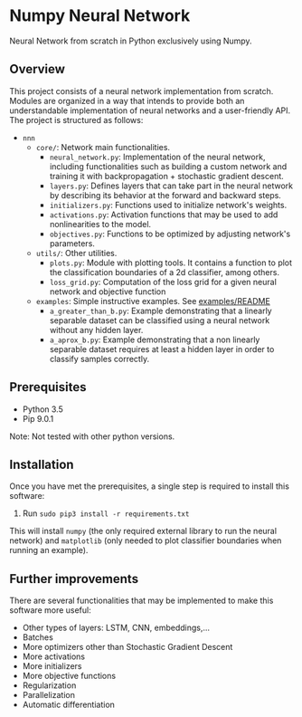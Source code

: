 # Numpy Neural Network
Neural Network from scratch in Python exclusively using Numpy.
## Overview

This project consists of a neural network implementation from scratch. Modules are organized in a way that intends to provide both an understandable implementation of neural networks and a user-friendly API.
The project is structured as follows:
- `nnn`
    - `core/`: Network main functionalities. 
        - `neural_network.py`: Implementation of the neural network, including functionalities such as building a custom network and training it with backpropagation + stochastic gradient descent.
        - `layers.py`: Defines layers that can take part in the neural network by describing its behavior at the forward and backward steps.
        - `initializers.py`: Functions used to initialize network's weights.
        - `activations.py`: Activation functions that may be used to add nonlinearities to the model.
        - `objectives.py`: Functions to be optimized by adjusting network's parameters.
    - `utils/`: Other utilities.
        - `plots.py`: Module with plotting tools. It contains a function to plot the classification boundaries of a 2d classifier, among others.
        - `loss_grid.py`: Computation of the loss grid for a given neural network and objective function
    - `examples`: Simple instructive examples. See [examples/README](./nnn/examples/README)
        - `a_greater_than_b.py`: Example demonstrating that a linearly separable dataset can be classified using a neural network without any hidden layer.
        - `a_aprox_b.py`: Example demonstrating that a non linearly separable dataset requires at least a hidden layer in order to classify samples correctly.

## Prerequisites

- Python 3.5
- Pip 9.0.1

Note: Not tested with other python versions.

## Installation
Once you have met the prerequisites, a single step is required to install this software:
1. Run `sudo pip3 install -r requirements.txt`

This will install `numpy` (the only required external library to run the neural network) and `matplotlib` (only needed to plot classifier boundaries when running an example).

## Further improvements

There are several functionalities that may be implemented to make this software more useful:
- Other types of layers: LSTM, CNN, embeddings,...
- Batches
- More optimizers other than Stochastic Gradient Descent
- More activations
- More initializers
- More objective functions
- Regularization
- Parallelization
- Automatic differentiation
